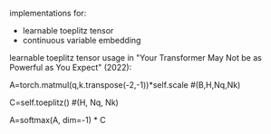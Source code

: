 implementations for:
  - learnable toeplitz tensor
  - continuous variable embedding

learnable toeplitz tensor usage in "Your Transformer May Not be as Powerful as You Expect" (2022):

A=torch.matmul(q,k.transpose(-2,-1))*self.scale #(B,H,Nq,Nk)

C=self.toeplitz() #(H, Nq, Nk)

A=softmax(A, dim=-1) * C
